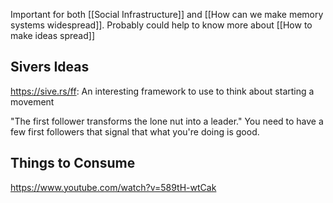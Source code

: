Important for both [[Social Infrastructure]] and [[How can we make memory systems widespread]]. Probably could help to know more about [[How to make ideas spread]]

## Sivers Ideas
https://sive.rs/ff: An interesting framework to use to think about starting a movement

"The first follower transforms the lone nut into a leader." You need to have a few first followers that signal that what you're doing is good. 

## Things to Consume
https://www.youtube.com/watch?v=589tH-wtCak